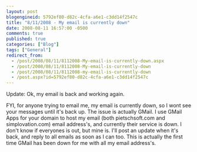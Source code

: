 ```yaml
---
layout: post
blogengineid: 5792ef80-d82c-4cfa-a6e1-c3dd14f2547c
title: "8/11/2008 - My email is currently down"
date: 2008-08-11 16:57:00 -0500
comments: true
published: true
categories: ["Blog"]
tags: ["General"]
redirect_from: 
  - /post/2008/08/11/8112008-My-email-is-currently-down.aspx
  - /post/2008/08/11/8112008-My-email-is-currently-down
  - /post/2008/08/11/8112008-my-email-is-currently-down
  - /post.aspx?id=5792ef80-d82c-4cfa-a6e1-c3dd14f2547c
---
```

<!-- more -->


Update: Ok, my email is back and working again. 



FYI, for anyone trying to email me, my email is currently down, so I wont see your messages until it&#39;s back up. The issue is actually GMail. I use GMail Apps for your domain to host my email (both pietschsoft.com and simplovation.com) email address&#39;s, and currently their service is down. I don&#39;t know if everyones is out, but mine is. I&#39;ll post an update when it&#39;s back, and reply to all emails as soon as I can too. This is actually the first time GMail has been down for me with all my email address&#39;s.


